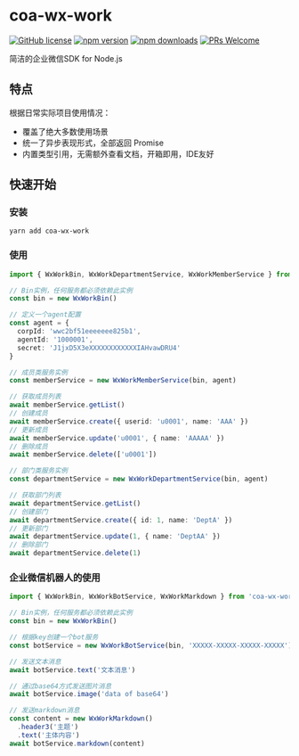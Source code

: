 # coa-wx-work

[![GitHub license](https://img.shields.io/badge/license-MIT-green.svg?style=flat-square)](LICENSE)
[![npm version](https://img.shields.io/npm/v/coa-wx-work.svg?style=flat-square)](https://www.npmjs.org/package/coa-wx-work)
[![npm downloads](https://img.shields.io/npm/dm/coa-wx-work.svg?style=flat-square)](http://npm-stat.com/charts.html?package=coa-wx-work)
[![PRs Welcome](https://img.shields.io/badge/PRs-welcome-brightgreen.svg?style=flat-square)](https://github.com/coajs/coa-wx-work/pulls)

简洁的企业微信SDK for Node.js

## 特点

根据日常实际项目使用情况：

- 覆盖了绝大多数使用场景
- 统一了异步表现形式，全部返回 Promise
- 内置类型引用，无需额外查看文档，开箱即用，IDE友好

## 快速开始

### 安装

```shell
yarn add coa-wx-work
```

### 使用

```typescript
import { WxWorkBin, WxWorkDepartmentService, WxWorkMemberService } from 'coa-wx-work'

// Bin实例，任何服务都必须依赖此实例
const bin = new WxWorkBin()

// 定义一个agent配置
const agent = {
  corpId: 'wwc2bf51eeeeeee825b1',
  agentId: '1000001',
  secret: 'J1jxD5X3eXXXXXXXXXXXXIAHvawDRU4'
}

// 成员类服务实例
const memberService = new WxWorkMemberService(bin, agent)

// 获取成员列表
await memberService.getList()
// 创建成员
await memberService.create({ userid: 'u0001', name: 'AAA' })
// 更新成员
await memberService.update('u0001', { name: 'AAAAA' })
// 删除成员
await memberService.delete(['u0001'])

// 部门类服务实例
const departmentService = new WxWorkDepartmentService(bin, agent)

// 获取部门列表
await departmentService.getList()
// 创建部门
await departmentService.create({ id: 1, name: 'DeptA' })
// 更新部门
await departmentService.update(1, { name: 'DeptAA' })
// 删除部门
await departmentService.delete(1)
```

### 企业微信机器人的使用

```typescript
import { WxWorkBin, WxWorkBotService, WxWorkMarkdown } from 'coa-wx-work'

// Bin实例，任何服务都必须依赖此实例
const bin = new WxWorkBin()

// 根据key创建一个bot服务
const botService = new WxWorkBotService(bin, 'XXXXX-XXXXX-XXXXX-XXXXX')

// 发送文本消息
await botService.text('文本消息')

// 通过base64方式发送图片消息
await botService.image('data of base64')

// 发送markdown消息
const content = new WxWorkMarkdown()
  .header3('主题')
  .text('主体内容')
await botService.markdown(content)
```
